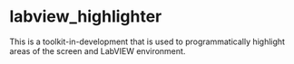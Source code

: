 # labview_highlighter

This is a toolkit-in-development that is used to programmatically highlight areas of the screen and LabVIEW environment. 
